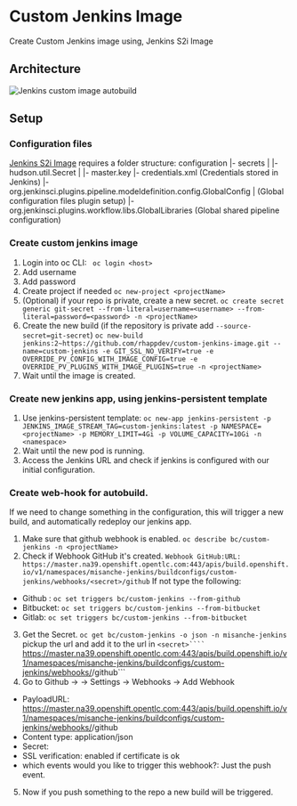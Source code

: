 # Custom Jenkins Image
Create Custom Jenkins image using, Jenkins S2i Image

## Architecture
![Jenkins custom image autobuild](https://github.com/rhappdev/assets/blob/master/custom_jenkins_image/custom_jenkins_autobuild.png)

## Setup

### Configuration files
[Jenkins S2i Image](https://github.com/openshift/jenkins) requires a folder structure:
configuration
  |- secrets
  |   |- hudson.util.Secret
  |   |- master.key
  |- credentials.xml (Credentials stored in Jenkins)
  |- org.jenkinsci.plugins.pipeline.modeldefinition.config.GlobalConfig |  (Global configuration files plugin setup)
  |- org.jenkinsci.plugins.workflow.libs.GlobalLibraries (Global shared    pipeline configuration)

### Create custom jenkins image
1. Login into oc CLI: 
``` oc login <host>```
2. Add username
3. Add password
4. Create project if needed
```oc new-project <projectName>```
5. (Optional) if your repo is private, create a new secret.
```oc create secret generic git-secret --from-literal=username=<username> --from-literal=password=<password> -n <projectName>```
5. Create the new build (if the repository is private add ```--source-secret=git-secret```)
```oc new-build jenkins:2~https://github.com/rhappdev/custom-jenkins-image.git --name=custom-jenkins -e GIT_SSL_NO_VERIFY=true -e OVERRIDE_PV_CONFIG_WITH_IMAGE_CONFIG=true -e OVERRIDE_PV_PLUGINS_WITH_IMAGE_PLUGINS=true -n <projectName>```
6. Wait until the image is created.

### Create new jenkins app, using jenkins-persistent template
1. Use jenkins-persistent template:
```oc new-app jenkins-persistent -p JENKINS_IMAGE_STREAM_TAG=custom-jenkins:latest -p NAMESPACE=<projectName> -p MEMORY_LIMIT=4Gi -p VOLUME_CAPACITY=10Gi -n <namespace>```
2. Wait until the new pod is running.
3. Access the Jenkins URL and check if jenkins is configured with our initial configuration.

### Create web-hook for autobuild.
If we need to change something in the configuration, this will trigger a new build, and automatically redeploy our jenkins app.
1. Make sure that github webhook is enabled.
```oc describe bc/custom-jenkins -n <projectName>```
2. Check if Webhook GitHub it's created.
```Webhook GitHub:URL:	https://master.na39.openshift.opentlc.com:443/apis/build.openshift.io/v1/namespaces/misanche-jenkins/buildconfigs/custom-jenkins/webhooks/<secret>/github```
If not type the following:
  * Github : ```oc set triggers bc/custom-jenkins --from-github```
  * Bitbucket: ```oc set triggers bc/custom-jenkins --from-bitbucket```
  * Gitlab: ```oc set triggers bc/custom-jenkins --from-bitbucket```
3. Get the Secret.
```oc get bc/custom-jenkins -o json -n misanche-jenkins``` pickup the url and add it to the url in ```<secret>````
```https://master.na39.openshift.opentlc.com:443/apis/build.openshift.io/v1/namespaces/misanche-jenkins/buildconfigs/custom-jenkins/webhooks/<secret>/github```
4. Go to Github -> <yourRepo> -> Settings -> Webhooks -> Add Webhook
  * PayloadURL: https://master.na39.openshift.opentlc.com:443/apis/build.openshift.io/v1/namespaces/misanche-jenkins/buildconfigs/custom-jenkins/webhooks/<secret>/github
  * Content type: application/json
  * Secret: <secret>
  * SSL verification: enabled if certificate is ok
  * which events would you like to trigger this webhook?: Just the push event.
5. Now if you push something to the repo a new build will be triggered.

